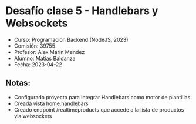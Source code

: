 # Desafío clase 5 - Handlebars y Websockets

- Curso: Programación Backend (NodeJS, 2023)
- Comisión: 39755
- Profesor: Alex Marín Mendez
- Alumno: Matias Baldanza
- Fecha: 2023-04-22

## Notas:

- Configurado proyecto para integrar Handlebars como motor de plantillas
- Creada vista home.handlebars
- Creado endpoint /realtimeproducts que accede a la lista de productos via websockets
